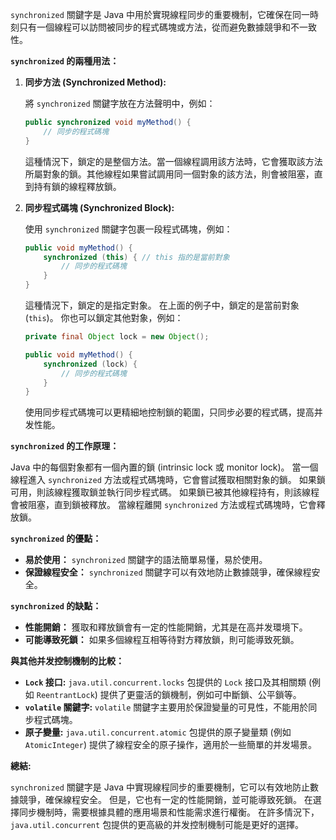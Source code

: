 `synchronized` 關鍵字是 Java 中用於實現線程同步的重要機制，它確保在同一時刻只有一個線程可以訪問被同步的程式碼塊或方法，從而避免數據競爭和不一致性。

**`synchronized` 的兩種用法：**

1. **同步方法 (Synchronized Method):**

   將 `synchronized` 關鍵字放在方法聲明中，例如：

   ```java
   public synchronized void myMethod() {
       // 同步的程式碼塊
   }
   ```

   這種情況下，鎖定的是整個方法。當一個線程調用該方法時，它會獲取該方法所屬對象的鎖。其他線程如果嘗試調用同一個對象的該方法，則會被阻塞，直到持有鎖的線程釋放鎖。

2. **同步程式碼塊 (Synchronized Block):**

   使用 `synchronized` 關鍵字包裹一段程式碼塊，例如：

   ```java
   public void myMethod() {
       synchronized (this) { // this 指的是當前對象
           // 同步的程式碼塊
       }
   }
   ```

   這種情況下，鎖定的是指定對象。  在上面的例子中，鎖定的是當前對象 (`this`)。  你也可以鎖定其他對象，例如：

   ```java
   private final Object lock = new Object();

   public void myMethod() {
       synchronized (lock) {
           // 同步的程式碼塊
       }
   }
   ```

   使用同步程式碼塊可以更精細地控制鎖的範圍，只同步必要的程式碼，提高并发性能。

**`synchronized` 的工作原理：**

Java 中的每個對象都有一個內置的鎖 (intrinsic lock 或 monitor lock)。  當一個線程進入 `synchronized` 方法或程式碼塊時，它會嘗試獲取相關對象的鎖。  如果鎖可用，則該線程獲取鎖並執行同步程式碼。  如果鎖已被其他線程持有，則該線程會被阻塞，直到鎖被釋放。  當線程離開 `synchronized` 方法或程式碼塊時，它會釋放鎖。

**`synchronized` 的優點：**

* **易於使用：**  `synchronized` 關鍵字的語法簡單易懂，易於使用。
* **保證線程安全：**  `synchronized` 關鍵字可以有效地防止數據競爭，確保線程安全。

**`synchronized` 的缺點：**

* **性能開銷：**  獲取和釋放鎖會有一定的性能開銷，尤其是在高并发環境下。
* **可能導致死鎖：**  如果多個線程互相等待對方釋放鎖，則可能導致死鎖。


**與其他并发控制機制的比較：**

* **`Lock` 接口:**  `java.util.concurrent.locks` 包提供的 `Lock` 接口及其相關類 (例如 `ReentrantLock`) 提供了更靈活的鎖機制，例如可中斷鎖、公平鎖等。
* **`volatile` 關鍵字:**  `volatile` 關鍵字主要用於保證變量的可見性，不能用於同步程式碼塊。
* **原子變量:**  `java.util.concurrent.atomic` 包提供的原子變量類 (例如 `AtomicInteger`) 提供了線程安全的原子操作，適用於一些簡單的并发場景。


**總結:**

`synchronized` 關鍵字是 Java 中實現線程同步的重要機制，它可以有效地防止數據競爭，確保線程安全。  但是，它也有一定的性能開銷，並可能導致死鎖。  在選擇同步機制時，需要根據具體的應用場景和性能需求進行權衡。  在許多情況下，`java.util.concurrent` 包提供的更高級的并发控制機制可能是更好的選擇。
